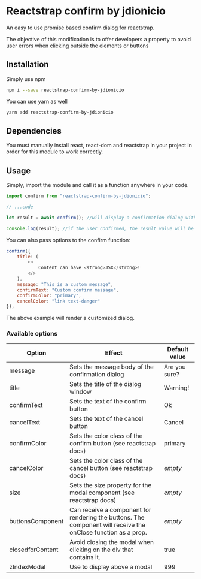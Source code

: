 # Reactstrap confirm by jdionicio


An easy to use promise based confirm dialog for reactstrap.

The objective of this modification is to offer developers a property to avoid user errors when clicking outside the elements or buttons


## Installation

Simply use npm

```bash
npm i --save reactstrap-confirm-by-jdionicio
```

You can use yarn as well

```bash
yarn add reactstrap-confirm-by-jdionicio
```

## Dependencies

You must manually install react, react-dom and reactstrap in your project in order for this module to work correctly.

## Usage

Simply, import the module and call it as a function anywhere in your code.

```javascript
import confirm from "reactstrap-confirm-by-jdionicio";

// ...code

let result = await confirm(); //will display a confirmation dialog with default settings

console.log(result); //if the user confirmed, the result value will be true, false otherwhise
```

You can also pass options to the confirm function:

```javascript
confirm({
    title: (
        <>
            Content can have <strong>JSX</strong>!
        </>
    ),
    message: "This is a custom message",
    confirmText: "Custom confirm message",
    confirmColor: "primary",
    cancelColor: "link text-danger"
});
```

The above example will render a customized dialog.

### Available options

| Option           | Effect                                                                                                        | Default value |
| ---------------- | ------------------------------------------------------------------------------------------------------------- | ------------- |
| message          | Sets the message body of the confirmation dialog                                                              | Are you sure? |
| title            | Sets the title of the dialog window                                                                           | Warning!      |
| confirmText      | Sets the text of the confirm button                                                                           | Ok            |
| cancelText       | Sets the text of the cancel button                                                                            | Cancel        |
| confirmColor     | Sets the color class of the confirm button (see reactstrap docs)                                              | primary       |
| cancelColor      | Sets the color class of the cancel button (see reactstrap docs)                                               | _empty_       |
| size             | Sets the size property for the modal component (see reactstrap docs)                                          | _empty_       |
| buttonsComponent | Can receive a component for rendering the buttons. The component will receive the onClose function as a prop. | _empty_       |
| closedforContent | Avoid closing the modal when clicking on the div that contains it. | true       |
| zIndexModal | Use to display above a modal | 999       |
